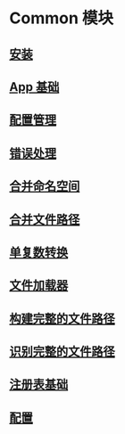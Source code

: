 # Common 模块
## [安装](/cn/manual/common/installation)
## [App 基础](/cn/manual/common/app_basics)
## [配置管理](/cn/manual/common/configuration_management)
## [错误处理](/cn/manual/common/error_handling)
## [合并命名空间](/cn/manual/common/appending_and_prepending_namespaces)
## [合并文件路径](/cn/manual/common/appending_and_prepending_file_paths)
## [单复数转换](/cn/manual/common/pluralization_and_singularization)
## [文件加载器](/cn/manual/common/file_loaders)
## [构建完整的文件路径](/cn/manual/common/building_file_full_paths)
## [识别完整的文件路径](/cn/manual/common/recognizing_file_full_paths)
## [注册表基础](/cn/manual/common/registry_basics)
## [配置](/cn/manual/common/configuration)
